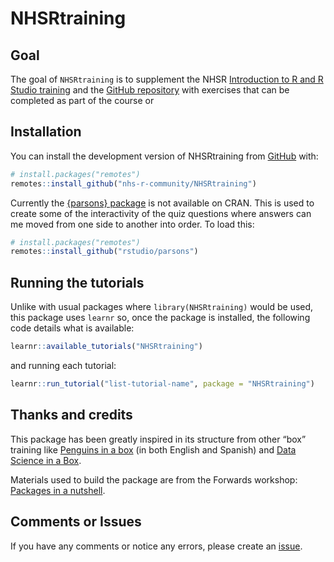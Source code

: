 
<!-- README.md is generated from README.Rmd. Please edit that file -->

# NHSRtraining

<!-- badges: start -->
<!-- badges: end -->

## Goal

The goal of `NHSRtraining` is to supplement the NHSR [Introduction to R
and R Studio training](https://nhs-r-community.github.io/intro_r/) and
the [GitHub repository](https://github.com/nhs-r-community/intro_r) with
exercises that can be completed as part of the course or

## Installation

You can install the development version of NHSRtraining from
[GitHub](https://github.com/) with:

``` r
# install.packages("remotes")
remotes::install_github("nhs-r-community/NHSRtraining")
```

Currently the [{parsons} package](https://github.com/rstudio/parsons) is
not available on CRAN. This is used to create some of the interactivity
of the quiz questions where answers can me moved from one side to
another into order. To load this:

``` r
# install.packages("remotes")
remotes::install_github("rstudio/parsons")
```

## Running the tutorials

Unlike with usual packages where `library(NHSRtraining)` would be used,
this package uses `learnr` so, once the package is installed, the
following code details what is available:

``` r
learnr::available_tutorials("NHSRtraining")
```

and running each tutorial:

``` r
learnr::run_tutorial("list-tutorial-name", package = "NHSRtraining")
```

## Thanks and credits

This package has been greatly inspired in its structure from other “box”
training like [Penguins in a
box](https://github.com/demar01/penguinsbox) (in both English and
Spanish) and [Data Science in a Box](https://datasciencebox.org/).

Materials used to build the package are from the Forwards workshop:
[Packages in a
nutshell](https://github.com/forwards/workshops/tree/dc5b9fba5cdfbebc737a0a393b374a18378be122).

## Comments or Issues

If you have any comments or notice any errors, please create an
[issue](https://github.com/nhs-r-community/NHSRtraining/issues).
